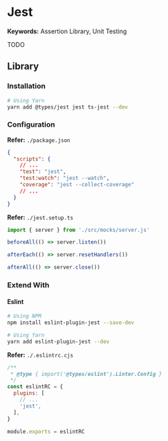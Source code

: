 # Jest

<!--
jest-sonar-reporter
-->

**Keywords:** Assertion Library, Unit Testing

<!--
https://github.com/correttojs/next-monorepo/tree/main/.jest

vscode-jest

"test": "jest",
"test:watch": "jest --watch",
"test:cov": "jest --coverage",
"test:debug": "node --inspect-brk -r tsconfig-paths/register -r ts-node/register node_modules/.bin/jest --runInBand",
"test:e2e": "jest --config ./test/jest-e2e.json"

"test": "yarn test:web && yarn test:wcl && yarn test:api",
"test:api": "jest -c jest.config.api.js",
"test:wcl": "jest -c jest.config.wcl.js",
"test:web": "jest -c jest.config.web.js",
-->

TODO

<!--
```sh
cat << EOF > ./jest.config.js
module.exports = {
  preset: 'ts-jest',
  testEnvironment: 'node',
}
EOF
```
-->

## Library

### Installation

```sh
# Using Yarn
yarn add @types/jest jest ts-jest --dev
```

<!--
ts-jest
eslint-plugin-jest
-->

### Configuration

**Refer:** `./package.json`

```json
{
  "scripts": {
    // ...
    "test": "jest",
    "test:watch": "jest --watch",
    "coverage": "jest --collect-coverage"
    // ...
  }
}
```

<!-- **Refer:** `./jest.config.ts`

```js
const nextJest = require("next/jest");

const createJestConfig = nextJest({
  dir: "./",
});

const customJestConfig = {
  setupFilesAfterEnv: ["<rootDir>/jest.setup.js"],
  moduleNameMapper: {
    "^@/components/(.*)$": "<rootDir>/src/components/$1",
    "^@/pages/(.*)$": "<rootDir>/src/pages/$1",
  },
  testEnvironment: "jest-environment-jsdom",
};

module.exports = createJestConfig(customJestConfig);
``` -->

**Refer:** `./jest.setup.ts`

```ts
import { server } from './src/mocks/server.js'

beforeAll(() => server.listen())

afterEach(() => server.resetHandlers())

afterAll(() => server.close())
```

### Extend With

#### Eslint

```sh
# Using NPM
npm install eslint-plugin-jest --save-dev

# Using Yarn
yarn add eslint-plugin-jest --dev
```

**Refer:** `./.eslintrc.cjs`

```cjs
/**
 * @type { import('@types/eslint').Linter.Config }
 */
const eslintRC = {
  plugins: [
    // ...
    'jest',
  ],
}

module.exports = eslintRC
```
